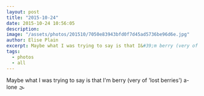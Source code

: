 ```yaml
---
layout: post
title: "2015-10-24"
date: 2015-10-24 10:56:05
description: 
image: "/assets/photos/201510/7050e83943bfd0f7d45ad5736be96d6e.jpg"
author: Elise Plain
excerpt: Maybe what I was trying to say is that I&#39;m berry (very of &#39;lost berries&#39;) a-lone 🌫
tags: 
  - photos
  - all
---
```


Maybe what I was trying to say is that I&#39;m berry (very of &#39;lost berries&#39;) a-lone 🌫
<p></p>
